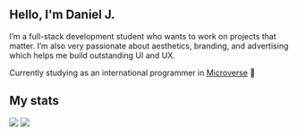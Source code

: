 ## Hello, I'm Daniel J.

<p>I’m a full-stack development student who wants to work on projects that matter. I’m also very passionate about aesthetics, branding, and advertising which helps me build outstanding UI and UX.</p>

<p>Currently studying as an international programmer in <a href="https://www.microverse.org/" target="_blank">Microverse</a> 💪</p>

## My stats

<div>
  <img src="https://github-readme-stats.vercel.app/api?username=d4nielj&show_icons=true&?count_private=true?&theme=dark" />
  <img src="https://github-readme-stats.vercel.app/api/top-langs/?username=d4nielj&layout=compact&theme=dark" />
</div>
